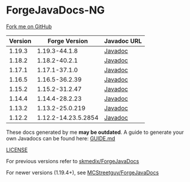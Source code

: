 # ForgeJavaDocs-NG

[Fork me on GitHub](https://github.com/Nekoyue/ForgeJavaDocs-NG)

| Version | Forge Version       | Javadoc URL                                                           |
|---------|---------------------|-----------------------------------------------------------------------|
| 1.19.3  | 1.19.3-44.1.8       | [Javadoc](https://nekoyue.github.io/ForgeJavaDocs-NG/javadoc/1.19.3/) |
| 1.18.2  | 1.18.2-40.2.1       | [Javadoc](https://nekoyue.github.io/ForgeJavaDocs-NG/javadoc/1.18.2/) |
| 1.17.1  | 1.17.1-37.1.0       | [Javadoc](https://nekoyue.github.io/ForgeJavaDocs-NG/javadoc/1.17.1/) |
| 1.16.5  | 1.16.5-36.2.39      | [Javadoc](https://nekoyue.github.io/ForgeJavaDocs-NG/javadoc/1.16.5/) |
| 1.15.2  | 1.15.2-31.2.47      | [Javadoc](https://nekoyue.github.io/ForgeJavaDocs-NG/javadoc/1.15.2/) |
| 1.14.4  | 1.14.4-28.2.23      | [Javadoc](https://nekoyue.github.io/ForgeJavaDocs-NG/javadoc/1.14.4/) |
| 1.13.2  | 1.13.2-25.0.219     | [Javadoc](https://nekoyue.github.io/ForgeJavaDocs-NG/javadoc/1.13.2/) |
| 1.12.2  | 1.12.2-14.23.5.2854 | [Javadoc](https://nekoyue.github.io/ForgeJavaDocs-NG/javadoc/1.12.2/) |

These docs generated by me **may be outdated**. A guide to generate your own Javadocs can be found
here: [GUIDE.md](https://github.com/Nekoyue/ForgeJavaDocs-NG/blob/master/GUIDE.md)

[LICENSE](https://github.com/Nekoyue/ForgeJavaDocs-NG/blob/master/LICENSE)

For previous versions refer to [skmedix/ForgeJavaDocs](https://skmedix.github.io/ForgeJavaDocs/)

For newer versions (1.19.4+), see [MCStreetguy/ForgeJavaDocs](https://github.com/MCStreetguy/ForgeJavaDocs)
